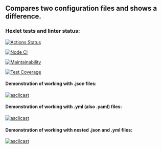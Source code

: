 ## Compares two configuration files and shows a difference.

### Hexlet tests and linter status:
[![Actions Status](https://github.com/Aleksandr-Bondarev/frontend-project-lvl2/workflows/hexlet-check/badge.svg)](https://github.com/Aleksandr-Bondarev/frontend-project-lvl2/actions)

[![Node CI](https://github.com/Aleksandr-Bondarev/frontend-project-lvl2/actions/workflows/nodejs.yml/badge.svg)](https://github.com/Aleksandr-Bondarev/frontend-project-lvl2/actions/workflows/nodejs.yml)

[![Maintainability](https://api.codeclimate.com/v1/badges/8357c2deb15810589c2d/maintainability)](https://codeclimate.com/github/Aleksandr-Bondarev/frontend-project-lvl2/maintainability)

[![Test Coverage](https://api.codeclimate.com/v1/badges/8357c2deb15810589c2d/test_coverage)](https://codeclimate.com/github/Aleksandr-Bondarev/frontend-project-lvl2/test_coverage)

#### Demonstration of working with .json files:
[![asciicast](https://asciinema.org/a/XXPdqJJKPGf7nx8PQQnG2jr9w.svg)](https://asciinema.org/a/XXPdqJJKPGf7nx8PQQnG2jr9w)

#### Demonstration of working with .yml (also .yaml) files:
[![asciicast](https://asciinema.org/a/tbTzZSzvdDB2Ql70UfYduqxUo.svg)](https://asciinema.org/a/tbTzZSzvdDB2Ql70UfYduqxUo)

#### Demonstration of working with nested .json and .yml files:
[![asciicast](https://asciinema.org/a/772ntVtQAtq2SIhcX3HRLLcwC.svg)](https://asciinema.org/a/772ntVtQAtq2SIhcX3HRLLcwC)
